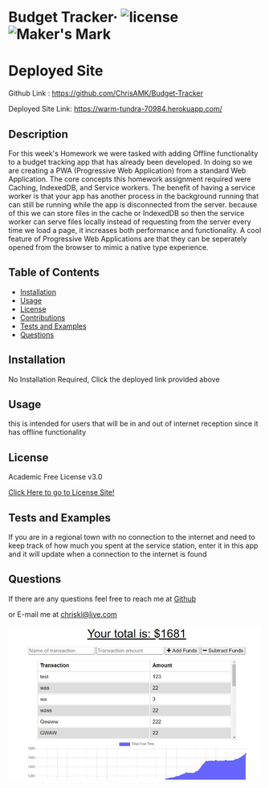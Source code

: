 # Budget Tracker&middot; ![license](https://img.shields.io/badge/license-Academic%20Free%20License%20v3.0-blue) ![Maker's Mark](https://img.shields.io/github/repo-size/ChrisAMK/README-Generator?style=plastic)

# Deployed Site

Github Link : https://github.com/ChrisAMK/Budget-Tracker

Deployed Site Link: https://warm-tundra-70984.herokuapp.com/


## Description 
For this week's Homework we were tasked with adding Offline functionality to a budget tracking app that has already been developed. In doing so we are creating a PWA (Progressive Web Application) from a standard Web Application. The core concepts this homework assignment required were Caching, IndexedDB, and Service workers. The benefit of having a service worker is that your app has another process in the background running that can still be running while the app is disconnected from the server. because of this we can store files in the cache or IndexedDB so then the service worker can serve files locally instead of requesting from the server every time we load a page, it increases both performance and functionality. A cool feature of Progressive Web Applications are that they can be seperately opened from the browser to mimic a native type experience.

## Table of Contents 
* [Installation](#Installation)
* [Usage](#Usage)
* [License](#License)
* [Contributions](#Contributions)
* [Tests and Examples](#Tests)
* [Questions](#Questions)

## Installation <a name='Installation'></a> 
No Installation Required, Click the deployed link provided above

## Usage <a name='Usage'></a> 
this is intended for users that will be in and out of internet reception since it has offline functionality

## License <a name='License'></a> 
Academic Free License v3.0

[Click Here to go to License Site!](https://opensource.org/licenses/AFL-3.0)

## Tests and Examples <a name='Tests'></a> 
If you are in a regional town with no connection to the internet and need to keep track of how much you spent at the service station, enter it in this app and it will update when a connection to the internet is found

## Questions <a name='Questions'></a> 
If there are any questions feel free to reach me at [Github](https://github.com/ChrisAMK)

or E-mail me at chriskl@live.com

![screenshot](images/screen1.jpg)